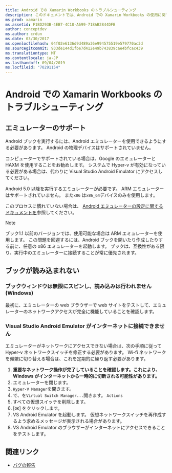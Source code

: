 ```yaml
---
title: Android での Xamarin Workbooks のトラブルシューティング
description: このドキュメントでは、Android での Xamarin Workbooks の使用に関するトラブルシューティングのヒントを提供します。 エミュレーターのサポート、読み込まれないブック、およびその他のトピックについて説明します。
ms.prod: xamarin
ms.assetid: F1BD293B-4EB7-4C18-A699-718AB2844DFB
author: conceptdev
ms.author: crdun
ms.date: 03/30/2017
ms.openlocfilehash: 04f02e6136d9d489a36e994575519e579770ac3d
ms.sourcegitcommit: 933de144d1fbe7d412e49b743839cae4bfcac439
ms.translationtype: MT
ms.contentlocale: ja-JP
ms.lasthandoff: 09/04/2019
ms.locfileid: "70291154"
---
```

# <a name="troubleshooting-xamarin-workbooks-on-android"></a>Android での Xamarin Workbooks のトラブルシューティング

## <a name="emulator-support"></a>エミュレーターのサポート

Android ブックを実行するには、Android エミュレーターを使用できるようにする必要があります。 Android の物理デバイスはサポートされていません。

コンピューターでサポートされている場合は、Google のエミュレーターと HAXM を使用することをお勧めします。
システムで Hyper-v が有効になっている必要がある場合は、代わりに Visual Studio Android Emulator にアクセスしてください。

Android 5.0 以降を実行するエミュレーターが必要です。 ARM エミュレーターはサポートされていません。 また`x86` は`x86_64`デバイスのみを使用します。

このプロセスに慣れていない場合は、 [Android エミュレーターの設定に関するドキュメントを][android-emu]参照してください。

> [!NOTE]
> ブック1.1 以前のバージョンでは、使用可能な場合は ARM エミュレーターを使用します。 この問題を回避するには、Android ブックを開いたり作成したりする前に、任意の x86 エミュレーターを起動します。 ブックは、互換性がある限り、実行中のエミュレーターに接続することが常に優先されます。

## <a name="workbooks-wont-load"></a>ブックが読み込まれない

### <a name="workbook-window-spins-forever-never-loads-windows"></a>ブックウィンドウは無限にスピンし、読み込みは行われません (Windows)

最初に、エミュレーターの web ブラウザーで web サイトをテストして、エミュレーターのネットワークアクセスが完全に機能していることを確認します。

### <a name="visual-studio-android-emulator-cannot-connect-to-the-internet"></a>Visual Studio Android Emulator がインターネットに接続できません

エミュレーターがネットワークにアクセスできない場合は、次の手順に従って Hyper-v ネットワークスイッチを修正する必要があります。 Wi-fi ネットワークを頻繁に切り替える場合は、これを定期的に繰り返す必要があります。

1. **重要なネットワーク操作が完了していることを確認します。これにより、Windows がインターネットから一時的に切断される可能性があります。**
1. エミュレーターを閉じます。
1. `Hyper-V Manager`を開きます。
1. で、を`Virtual Switch Manager...`開きます。 `Actions`
1. すべての仮想スイッチを削除します。
1. [`OK`] をクリックします。
1. VS Android Emulator を起動します。 仮想ネットワークスイッチを再作成するよう求めるメッセージが表示される場合があります。
1. VS Android Emulator のブラウザーがインターネットにアクセスできることをテストします。

[android-emu]: ~/android/deploy-test/debugging/debug-on-emulator.md

## <a name="related-links"></a>関連リンク

- [バグの報告](~/tools/workbooks/install.md#reporting-bugs)
